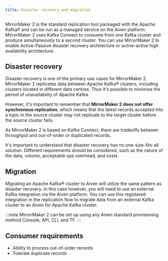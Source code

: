 ```yaml
---
title: Disaster recovery and migration
---
```


MirrorMaker 2 is the standard replication tool packaged with the Apache
Kafka® and can be run as a managed service on the Aiven platform.
MirrorMaker 2 uses Kafka Connect to consume from one Kafka cluster and
produce simultaneously to a second cluster. You can use MirrorMaker 2 to
enable Active-Passive disaster recovery architecture or active-active
high availability architecture.

## Disaster recovery

Disaster recovery is one of the primary use cases for MirrorMaker 2.
MirrorMaker 2 replicates data between Apache Kafka® clusters, including
clusters located in different data centres. Thus it's possible to
minimise the period of unavailability of Apache Kafka.

However, it's important to remember that **MirrorMaker 2 does not offer
synchronous replication**, which means that the latest records accepted
into a topic in the source cluster may not replicate to the target
cluster before the source cluster fails.

As MirrorMaker 2 is based on Kafka Connect, there are tradeoffs between
throughput and out-of-order or duplicated records.

It's important to understand that disaster recovery has no
one-size-fits-all solution. Different requirements should be considered,
such as the nature of the data, volume, acceptable ops overhead, and
costs.

## Migration

Migrating an Apache Kafka® cluster to Aiven will utilize the same
pattern as disaster recovery. In this case however, you will need to use
an external Kafka integration via the Aiven platform. You can use this
registered integration in the replication flow to migrate data from an
external Kafka cluster to an Aiven for Apache Kafka cluster.

:::note
MirrorMaker 2 can be set up using any Aiven standard provisioning method
Console, API, CLI, and TF.
:::

## Consumer requirements

-   Ability to process out-of-order records
-   Tolerate duplicate records
